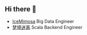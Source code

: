 ## Hi there 👋

- [IceMimosa](https://github.com/IceMimosa) Big Data Engineer
- [梦境迷离](https://github.com/jxnu-liguobin) Scala Backend Engineer
